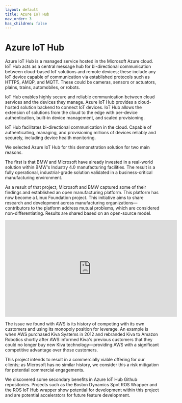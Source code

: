 ```yaml
---
layout: default
title: Azure IoT Hub
nav_order: 3
has_children: false
---
```


# Azure IoT Hub

Azure IoT Hub is a managed service hosted in the Microsoft Azure cloud. IoT Hub acts as a central message hub for bi-directional communication between cloud-based IoT solutions and remote devices; these include any IoT device capable of communication via established protocols such as HTTPS, AMQP, and MQTT. These could be cameras, sensors or actuators, plains, trains, automobiles, or robots.

IoT Hub enables highly secure and reliable communication between cloud services and the devices they manage. Azure IoT Hub provides a cloud-hosted solution backend to connect IoT devices. IoT Hub allows the extension of solutions from the cloud to the edge with per-device authentication, built-in device management, and scaled provisioning.

IoT Hub facilitates bi-directional communication in the cloud. Capable of authenticating, managing, and provisioning millions of devices reliably and securely, including device health monitoring.

We selected Azure IoT Hub for this demonstration solution for two main reasons.

The first is that BMW and Microsoft have already invested in a real-world solution within BMW's Industry 4.0 manufacturing facilities. The result is a fully operational, industrial-grade solution validated in a business-critical manufacturing environment.

As a result of that project, Microsoft and BMW captured some of their findings and established an open manufacturing platform. This platform has now become a Linux Foundation project. This initiative aims to share research and development across manufacturing organizations—contributors to the platform address mutual problems, which are considered non-differentiating. Results are shared based on an open-source model.

<iframe width="560" height="315" src="https://www.youtube.com/embed/M1SrZOc4-Wo" title="YouTube video player" frameborder="0" allow="accelerometer; autoplay; clipboard-write; encrypted-media; gyroscope; picture-in-picture" allowfullscreen></iframe>

The issue we found with AWS is its history of competing with its own customers and using its monopoly position for leverage. An example is when AWS purchased Kiva Systems in 2012 and rebranded Kiva to Amazon Robotics shortly after AWS informed Kiva's previous customers that they could no longer buy new Kiva technology—providing AWS with a significant competitive advantage over those customers.

This project intends to result in a commercially viable offering for our clients; as Microsoft has no similar history, we consider this a risk mitigation for potential commercial engagements.

We discovered some secondary benefits in Azure IoT Hub Github repositories. Projects such as the Boston Dynamics Spot ROS Wrapper and the ROS IoT Hub wrapper show potential for development within this project and are potential accelerators for future feature development.
